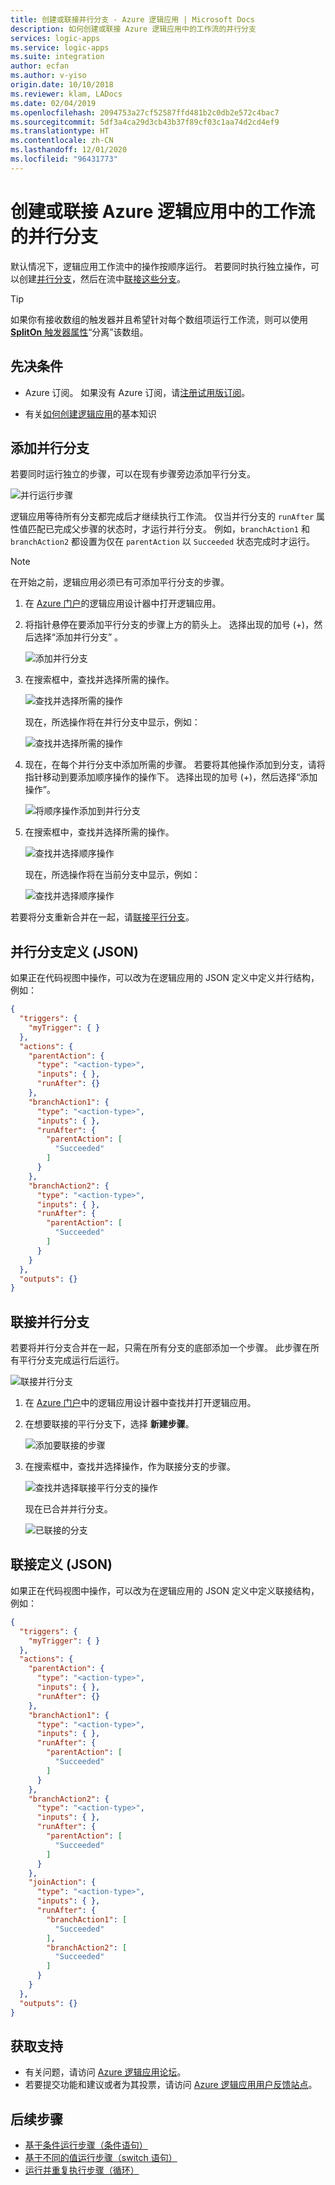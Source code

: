 ```yaml
---
title: 创建或联接并行分支 - Azure 逻辑应用 | Microsoft Docs
description: 如何创建或联接 Azure 逻辑应用中的工作流的并行分支
services: logic-apps
ms.service: logic-apps
ms.suite: integration
author: ecfan
ms.author: v-yiso
origin.date: 10/10/2018
ms.reviewer: klam, LADocs
ms.date: 02/04/2019
ms.openlocfilehash: 2094753a27cf52587ffd481b2c0db2e572c4bac7
ms.sourcegitcommit: 5df3a4ca29d3cb43b37f89cf03c1aa74d2cd4ef9
ms.translationtype: HT
ms.contentlocale: zh-CN
ms.lasthandoff: 12/01/2020
ms.locfileid: "96431773"
---
```

# <a name="create-or-join-parallel-branches-for-workflow-actions-in-azure-logic-apps"></a>创建或联接 Azure 逻辑应用中的工作流的并行分支

默认情况下，逻辑应用工作流中的操作按顺序运行。 若要同时执行独立操作，可以创建[并行分支](#parallel-branches)，然后在流中[联接这些分支](#join-branches)。 

> [!TIP] 
> 如果你有接收数组的触发器并且希望针对每个数组项运行工作流，则可以使用 [**SplitOn** 触发器属性](../logic-apps/logic-apps-workflow-actions-triggers.md#split-on-debatch)“分离”该数组。

## <a name="prerequisites"></a>先决条件

* Azure 订阅。 如果没有 Azure 订阅，请[注册试用版订阅](https://www.microsoft.com/china/azure/index.html?fromtype=cn)。 

* 有关[如何创建逻辑应用](../logic-apps/quickstart-create-first-logic-app-workflow.md)的基本知识

<a name="parallel-branches"></a>

## <a name="add-parallel-branch"></a>添加并行分支

若要同时运行独立的步骤，可以在现有步骤旁边添加平行分支。 

![并行运行步骤](media/logic-apps-control-flow-branches/parallel.png)

逻辑应用等待所有分支都完成后才继续执行工作流。
仅当并行分支的 `runAfter` 属性值匹配已完成父步骤的状态时，才运行并行分支。 例如，`branchAction1` 和 `branchAction2` 都设置为仅在 `parentAction` 以 `Succeeded` 状态完成时才运行。

> [!NOTE]
> 在开始之前，逻辑应用必须已有可添加平行分支的步骤。

1. 在 <a href="https://portal.azure.cn" target="_blank">Azure 门户</a>的逻辑应用设计器中打开逻辑应用。

1. 将指针悬停在要添加平行分支的步骤上方的箭头上。 选择出现的加号 (+)，然后选择“添加并行分支”  。 

   ![添加并行分支](media/logic-apps-control-flow-branches/add-parallel-branch.png)

1. 在搜索框中，查找并选择所需的操作。

   ![查找并选择所需的操作](media/logic-apps-control-flow-branches/find-select-parallel-action.png)

   现在，所选操作将在并行分支中显示，例如：

   ![查找并选择所需的操作](media/logic-apps-control-flow-branches/added-parallel-branch.png)

1. 现在，在每个并行分支中添加所需的步骤。 若要将其他操作添加到分支，请将指针移动到要添加顺序操作的操作下。 选择出现的加号 (+)，然后选择“添加操作”。 

   ![将顺序操作添加到并行分支](media/logic-apps-control-flow-branches/add-sequential-action.png)

1. 在搜索框中，查找并选择所需的操作。

   ![查找并选择顺序操作](media/logic-apps-control-flow-branches/find-select-sequential-action.png)

   现在，所选操作将在当前分支中显示，例如：

   ![查找并选择顺序操作](media/logic-apps-control-flow-branches/added-sequential-action.png)

若要将分支重新合并在一起，请[联接平行分支](#join-branches)。 

<a name="parallel-json"></a>

## <a name="parallel-branch-definition-json"></a>并行分支定义 (JSON)

如果正在代码视图中操作，可以改为在逻辑应用的 JSON 定义中定义并行结构，例如：

``` json
{
  "triggers": {
    "myTrigger": { }
  },
  "actions": {
    "parentAction": {
      "type": "<action-type>",
      "inputs": { },
      "runAfter": {}
    },
    "branchAction1": {
      "type": "<action-type>",
      "inputs": { },
      "runAfter": {
        "parentAction": [
          "Succeeded"
        ]
      }
    },
    "branchAction2": {
      "type": "<action-type>",
      "inputs": { },
      "runAfter": {
        "parentAction": [
          "Succeeded"
        ]
      }
    }
  },
  "outputs": {}
}
```

<a name="join-branches"></a>

## <a name="join-parallel-branches"></a>联接并行分支

若要将并行分支合并在一起，只需在所有分支的底部添加一个步骤。 此步骤在所有平行分支完成运行后运行。

![联接并行分支](media/logic-apps-control-flow-branches/join.png)

1. 在 [Azure 门户](https://portal.azure.cn)中的逻辑应用设计器中查找并打开逻辑应用。 

1. 在想要联接的平行分支下，选择 **新建步骤**。 

   ![添加要联接的步骤](media/logic-apps-control-flow-branches/add-join-step.png)

1. 在搜索框中，查找并选择操作，作为联接分支的步骤。

   ![查找并选择联接平行分支的操作](media/logic-apps-control-flow-branches/join-steps.png)

   现在已合并并行分支。

   ![已联接的分支](media/logic-apps-control-flow-branches/joined-branches.png)

<a name="join-json"></a>

## <a name="join-definition-json"></a>联接定义 (JSON)

如果正在代码视图中操作，可以改为在逻辑应用的 JSON 定义中定义联接结构，例如：

``` json
{
  "triggers": {
    "myTrigger": { }
  },
  "actions": {
    "parentAction": {
      "type": "<action-type>",
      "inputs": { },
      "runAfter": {}
    },
    "branchAction1": {
      "type": "<action-type>",
      "inputs": { },
      "runAfter": {
        "parentAction": [
          "Succeeded"
        ]
      }
    },
    "branchAction2": {
      "type": "<action-type>",
      "inputs": { },
      "runAfter": {
        "parentAction": [
          "Succeeded"
        ]
      }
    },
    "joinAction": {
      "type": "<action-type>",
      "inputs": { },
      "runAfter": {
        "branchAction1": [
          "Succeeded"
        ],
        "branchAction2": [
          "Succeeded"
        ]
      }
    }
  },
  "outputs": {}
}
```

## <a name="get-support"></a>获取支持

* 有关问题，请访问 [Azure 逻辑应用论坛](https://social.msdn.microsoft.com/Forums/en-US/home?forum=azurelogicapps)。
* 若要提交功能和建议或者为其投票，请访问 [Azure 逻辑应用用户反馈站点](https://aka.ms/logicapps-wish)。

## <a name="next-steps"></a>后续步骤

* [基于条件运行步骤（条件语句）](../logic-apps/logic-apps-control-flow-conditional-statement.md)
* [基于不同的值运行步骤（switch 语句）](../logic-apps/logic-apps-control-flow-switch-statement.md)
* [运行并重复执行步骤（循环）](../logic-apps/logic-apps-control-flow-loops.md)
